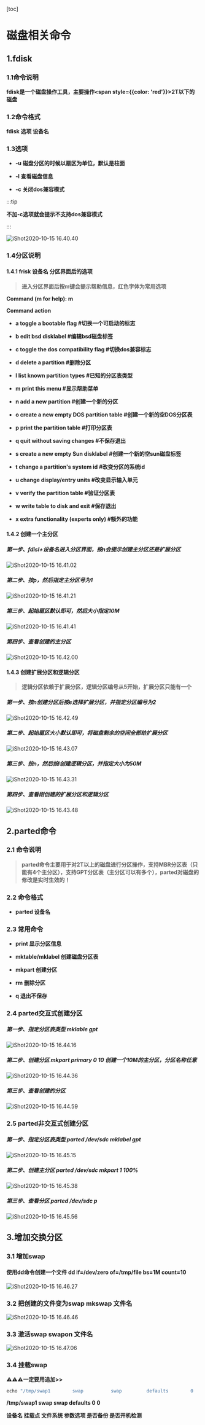 [toc]



# 磁盘相关命令

## 1.fdisk

### 1.1命令说明

**fdisk是一个磁盘操作工具，主要操作<span style={{color: 'red'}}>2T以下</span>的磁盘**



### 1.2命令格式

**fdisk 选项 设备名**



### 1.3选项

- **-u    磁盘分区的时候以扇区为单位，默认是柱面**
- **-l     查看磁盘信息**

- **-c    关闭dos兼容模式**

:::tip

**不加-c选项就会提示不支持dos兼容模式**

:::



![iShot2020-10-15 16.40.40](https://gitea.pptfz.cn/pptfz/picgo-images/raw/branch/master/img/iShot2020-10-15%2016.40.40.png)



### 1.4分区说明

#### 1.4.1 frisk 设备名		分区界面后的选项

> **进入分区界面后按m键会提示帮助信息，红色字体为常用选项**

**Command (m for help): m**

**Command action**

- **a   toggle a bootable flag        #切换一个可启动的标志**

- **b   edit bsd disklabel               #编辑bsd磁盘标签**

- **c   toggle the dos compatibility flag           #切换dos兼容标志**

- **d   delete a partition         #删除分区**

- **l   list known partition types         #已知的分区表类型**

- **m   print this menu          #显示帮助菜单**

- **n   add a new partition            #创建一个新的分区**

- **o   create a new empty DOS partition table              #创建一个新的空DOS分区表**

- **p   print the partition table             #打印分区表**

- **q   quit without saving changes           #不保存退出**

- **s   create a new empty Sun disklabel          #创建一个新的空sun磁盘标签**

- **t   change a partition's system id          #改变分区的系统id**

- **u   change display/entry units              #改变显示输入单元**

- **v   verify the partition table           #验证分区表**

- **w   write table to disk and exit             #保存退出**

- **x   extra functionality (experts only)          #额外的功能**



#### 1.4.2 创建一个主分区

##### 第一步、fdisl+设备名进入分区界面，按n会提示创建主分区还是扩展分区

![iShot2020-10-15 16.41.02](https://gitea.pptfz.cn/pptfz/picgo-images/raw/branch/master/img/iShot2020-10-15%2016.41.02.png)

##### 第二步、按p，然后指定主分区号为1

![iShot2020-10-15 16.41.21](https://gitea.pptfz.cn/pptfz/picgo-images/raw/branch/master/img/iShot2020-10-15%2016.41.21.png)

##### 第三步、起始扇区默认即可，然后大小指定10M

![iShot2020-10-15 16.41.41](https://gitea.pptfz.cn/pptfz/picgo-images/raw/branch/master/img/iShot2020-10-15%2016.41.41.png)



##### 第四步、查看创建的主分区

![iShot2020-10-15 16.42.00](https://gitea.pptfz.cn/pptfz/picgo-images/raw/branch/master/img/iShot2020-10-15%2016.42.00.png)



#### 1.4.3 创建扩展分区和逻辑分区

> **逻辑分区依赖于扩展分区，逻辑分区编号从5开始，扩展分区只能有一个**

##### 第一步、按n创建分区后按e选择扩展分区，并指定分区编号为2

![iShot2020-10-15 16.42.49](https://gitea.pptfz.cn/pptfz/picgo-images/raw/branch/master/img/iShot2020-10-15%2016.42.49.png)



##### 第二步、起始扇区大小默认即可，将磁盘剩余的空间全部给扩展分区

![iShot2020-10-15 16.43.07](https://gitea.pptfz.cn/pptfz/picgo-images/raw/branch/master/img/iShot2020-10-15%2016.43.07.png)



##### 第三步、按n，然后按l创建逻辑分区，并指定大小为50M

![iShot2020-10-15 16.43.31](https://gitea.pptfz.cn/pptfz/picgo-images/raw/branch/master/img/iShot2020-10-15%2016.43.31.png)





##### 第四步、查看刚创建的扩展分区和逻辑分区

![iShot2020-10-15 16.43.48](https://gitea.pptfz.cn/pptfz/picgo-images/raw/branch/master/img/iShot2020-10-15%2016.43.48.png)



## 2.parted命令

### 2.1 命令说明

> **parted命令主要用于对2T以上的磁盘进行分区操作，支持MBR分区表（只能有4个主分区），支持GPT分区表（主分区可以有多个），parted对磁盘的修改是实时生效的！**

### 2.2 命令格式

- **parted    设备名**



### 2.3 常用命令

- **print                            显示分区信息**

- **mktable/mklabel  	   创建磁盘分区表**

- **mkpart                        创建分区**

- **rm                               删除分区**

- **q                                 退出不保存**



### 2.4 parted交互式创建分区

##### 第一步、指定分区表类型	mklable gpt

![iShot2020-10-15 16.44.16](https://gitea.pptfz.cn/pptfz/picgo-images/raw/branch/master/img/iShot2020-10-15%2016.44.16.png)



##### 第二步、创建分区	mkpart primary 0 10		创建一个10M的主分区，分区名称任意

![iShot2020-10-15 16.44.36](https://gitea.pptfz.cn/pptfz/picgo-images/raw/branch/master/img/iShot2020-10-15%2016.44.36.png)



##### 第三步、查看创建的分区

![iShot2020-10-15 16.44.59](https://gitea.pptfz.cn/pptfz/picgo-images/raw/branch/master/img/iShot2020-10-15%2016.44.59.png)



### 2.5 parted非交互式创建分区

##### 第一步、指定分区表类型           parted /dev/sdc mklabel gpt

![iShot2020-10-15 16.45.15](https://gitea.pptfz.cn/pptfz/picgo-images/raw/branch/master/img/iShot2020-10-15%2016.45.15.png)



##### 第二步、**创建主分区**            parted /dev/sdc mkpart 1 100%

![iShot2020-10-15 16.45.38](https://gitea.pptfz.cn/pptfz/picgo-images/raw/branch/master/img/iShot2020-10-15%2016.45.38.png)





##### 第三步、查看分区	parted /dev/sdc p

![iShot2020-10-15 16.45.56](https://gitea.pptfz.cn/pptfz/picgo-images/raw/branch/master/img/iShot2020-10-15%2016.45.56.png)



## 3.增加交换分区

### 3.1 增加swap

#### 使用dd命令创建一个文件	dd if=/dev/zero of=/tmp/file bs=1M count=10

![iShot2020-10-15 16.46.27](https://gitea.pptfz.cn/pptfz/picgo-images/raw/branch/master/img/iShot2020-10-15%2016.46.27.png)



### 3.2 把创建的文件变为swap       mkswap 文件名

![iShot2020-10-15 16.46.46](https://gitea.pptfz.cn/pptfz/picgo-images/raw/branch/master/img/iShot2020-10-15%2016.46.46.png)



### 3.3 激活swap    swapon 文件名

![iShot2020-10-15 16.47.06](https://gitea.pptfz.cn/pptfz/picgo-images/raw/branch/master/img/iShot2020-10-15%2016.47.06.png)



### 3.4 挂载swap

**⚠️⚠️⚠️一定要用追加>>**

```python
echo "/tmp/swap1        swap          swap         defaults        0                 0" >>/etc/fstab
```

**/tmp/swap1        swap          swap         defaults        0                 0**

**设备名                       挂载点                文件系统     参数选项            是否备份     是否开机检测**



